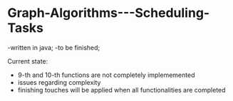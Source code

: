# Graph-Algorithms---Scheduling-Tasks
-written in java;
-to be finished;

Current state:
- 9-th and 10-th functions are not completely implememented
- issues regarding complexity
- finishing touches will be applied when all functionalities are completed
